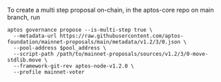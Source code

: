 To create a multi step proposal on-chain, in the aptos-core repo on main branch, run
```
aptos governance propose --is-multi-step true \
  --metadata-url https://raw.githubusercontent.com/aptos-foundation/mainnet-proposals/main/metadata/v1.2/3/0.json \
  --pool-address $pool_address \
  --script-path /path/to/mainnet-proposals/sources/v1.2/3/0-move-stdlib.move \
  --framework-git-rev aptos-node-v1.2.0 \
  --profile mainnet-voter
```
